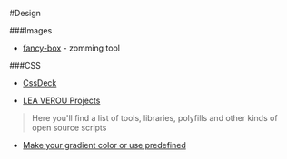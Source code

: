#Design

###Images

* [fancy-box](https://github.com/fancyapps/fancyBox) - zomming tool

###CSS

* [CssDeck](http://cssdeck.com/)

* [LEA VEROU Projects](http://lea.verou.me/projects/)
> Here you'll find a list of tools, libraries, polyfills and other kinds of open source scripts

* [Make your gradient color or use predefined](http://uigradients.com/)